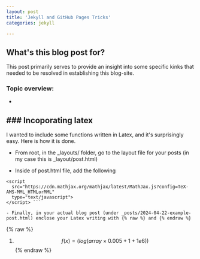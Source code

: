 ```yaml
---
layout: post
title: 'Jekyll and GitHub Pages Tricks'
categories: jekyll

---
```


## What's this blog post for?

This post primarily serves to provide an insight into some specific kinks that needed to be resolved in establishing this blog-site.

### Topic overview:
- 
<h2 id="latex">
### Incoporating latex
</h2>
I wanted to include some functions written in Latex, and it's surprisingly easy. Here is how it is done.

- From root, in the _layouts/ folder, go to the layout file for your posts (in my case this is _layout/post.html)

- Inside of post.html file, add the following
```
<script
  src="https://cdn.mathjax.org/mathjax/latest/MathJax.js?config=TeX-AMS-MML_HTMLorMML"
  type="text/javascript">
</script> ```

- Finally, in your actual blog post (under _posts/2024-04-22-example-post.html) enclose your Latex writing with {% raw %} and {% endraw %}
```
{% raw %}
1) $$ f(x)=(log(array × 0.005 + 1 + 1e6)) $$
{% endraw %}
```
